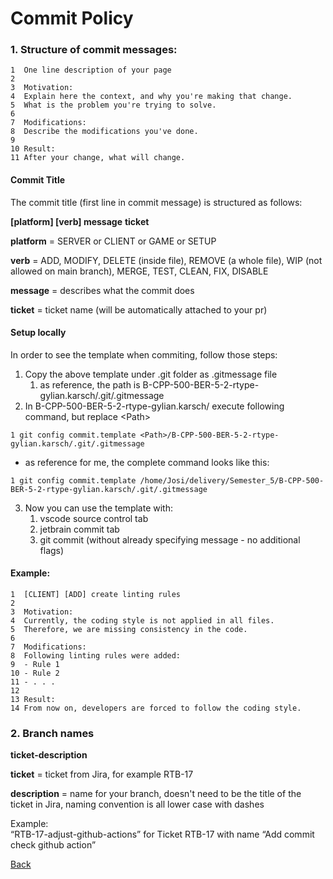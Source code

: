 # Commit Policy

### 1. Structure of commit messages: <a href="#1.-structure-of-commit-messages" id="1.-structure-of-commit-messages"></a>

```
1  One line description of your page
2  
3  Motivation:
4  Explain here the context, and why you're making that change.
5  What is the problem you're trying to solve.
6  
7  Modifications:
8  Describe the modifications you've done.
9  
10 Result:
11 After your change, what will change.
```

#### &#x20;Commit Title <a href="#commit-title" id="commit-title"></a>

The commit title (first line in commit message) is structured as follows:

**\[platform] \[verb] message** **ticket**

**platform** = SERVER or CLIENT or GAME or SETUP

**verb** = ADD, MODIFY, DELETE (inside file), REMOVE (a whole file), WIP (not allowed on main branch), MERGE, TEST, CLEAN, FIX, DISABLE

**message** = describes what the commit does

**ticket** = ticket name (will be automatically attached to your pr)

#### Setup locally <a href="#setup-locally" id="setup-locally"></a>

In order to see the template when commiting, follow those steps:

1. Copy the above template under .git folder as .gitmessage file
   1. as reference, the path is B-CPP-500-BER-5-2-rtype-gylian.karsch/.git/.gitmessage
2. In B-CPP-500-BER-5-2-rtype-gylian.karsch/ execute following command, but replace \<Path>

```
1 git config commit.template <Path>/B-CPP-500-BER-5-2-rtype-gylian.karsch/.git/.gitmessage
```

* as reference for me, the complete command looks like this:

```
1 git config commit.template /home/Josi/delivery/Semester_5/B-CPP-500-BER-5-2-rtype-gylian.karsch/.git/.gitmessage
```

3. Now you can use the template with:
   1. vscode source control tab
   2. jetbrain commit tab
   3. git commit (without already specifying message - no additional flags)

#### Example: <a href="#example" id="example"></a>

```
1  [CLIENT] [ADD] create linting rules
2   
3  Motivation:
4  Currently, the coding style is not applied in all files.
5  Therefore, we are missing consistency in the code.
6   
7  Modifications:
8  Following linting rules were added:
9  - Rule 1
10 - Rule 2
11 - . . .
12 
13 Result:
14 From now on, developers are forced to follow the coding style.
```

### 2. Branch names <a href="#2.-branch-names" id="2.-branch-names"></a>

**ticket-description**

**ticket** = ticket from Jira, for example RTB-17

**description** = name for your branch, doesn't need to be the title of the ticket in Jira, naming convention is all lower case with dashes

Example:\
“RTB-17-adjust-github-actions” for Ticket RTB-17 with name “Add commit check github action”



[Back](../../)
